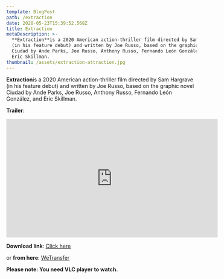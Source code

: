 ```yaml
---
template: BlogPost
path: /extraction
date: 2020-05-23T15:39:52.568Z
title: Extraction
metaDescription: >-
  **Extraction**is a 2020 American action-thriller film directed by Sam Hargrave
  (in his feature debut) and written by Joe Russo, based on the graphic novel
  Ciudad by Ande Parks, Joe Russo, Anthony Russo, Fernando León González, and
  Eric Skillman.
thumbnail: /assets/extraction-attraction.jpg
---
```

**Extraction**is a 2020 American action-thriller film directed by Sam Hargrave (in his feature debut) and written by Joe Russo, based on the graphic novel Ciudad by Ande Parks, Joe Russo, Anthony Russo, Fernando León González, and Eric Skillman.

**Trailer**: 

<iframe width="560" height="315" src="https://www.youtube.com/embed/L6P3nI6VnlY" frameborder="0" allow="accelerometer; autoplay; encrypted-media; gyroscope; picture-in-picture" allowfullscreen></iframe>

**Download link**: [Click here](http://srv5.cinehub24.com/04/245310-137169-EXTRACTION-(2020)-1080p-NF-WEB-DL--Multi-Org-(DD+5.1---192Kbps)---1.7GB---ESub.mkv)

or **from here**: [WeTransfer](https://we.tl/t-p8Rus1bvV8)

**Please note: You need VLC player to watch.**
